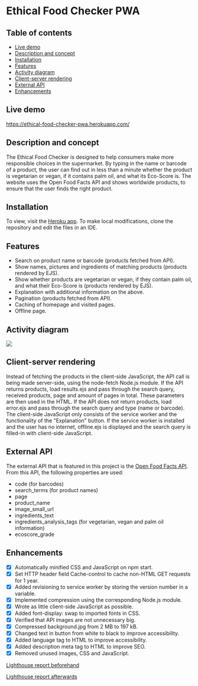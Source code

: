 # Ethical Food Checker PWA

## Table of contents
- [Live demo](#live-demo)
- [Description and concept](#description-and-concept)
- [Installation](#installation)
- [Features](#features)
- [Activity diagram](#activity-diagram)
- [Client-server rendering](#client-server-rendering)
- [External API](#external-api)
- [Enhancements](#enhancements)

## Live demo
https://ethical-food-checker-pwa.herokuapp.com/

## Description and concept
The Ethical Food Checker is designed to help consumers make more responsible choices in the supermarket. By typing in the name or barcode of a product, the user can find out in less than a minute whether the product is vegetarian or vegan, if it contains palm oil, and what its Eco-Score is. The website uses the Open Food Facts API and shows worldwide products, to ensure that the user finds the right product.

## Installation
To view, visit the [Heroku app](https://ethical-food-checker-pwa.herokuapp.com/). To make local modifications, clone the repository and edit the files in an IDE.

## Features
- Search on product name or barcode (products fetched from API).
- Show names, pictures and ingredients of matching products (products rendered by EJS).
- Show whether products are vegetarian or vegan, if they contain palm oil, and what their Eco-Score is (products rendered by EJS).
- Explanation with additional information on the above.
- Pagination (products fetched from API).
- Caching of homepage and visited pages.
- Offline page.

## Activity diagram
![](https://user-images.githubusercontent.com/90243819/162438077-004f0a50-541e-426d-ab24-b06601460aa4.jpg)

## Client-server rendering
Instead of fetching the products in the client-side JavaScript, the API call is being made server-side, using the node-fetch Node.js module. If the API returns products, load results.ejs and pass through the search query, received products, page and amount of pages in total. These parameters are then used in the HTML. If the API does not return products, load error.ejs and pass through the search query and type (name or barcode). The client-side JavaScript only consists of the service worker and the functionality of the "Explanation" button. If the service worker is installed and the user has no internet, offline.ejs is displayed and the search query is filled-in with client-side JavaScript.

## External API
The external API that is featured in this project is the [Open Food Facts API](https://openfoodfacts.github.io/api-documentation/). From this API, the following properties are used:
- code (for barcodes)
- search_terms (for product names)
- page
- product_name
- image_small_url
- ingredients_text
- ingredients_analysis_tags (for vegetarian, vegan and palm oil information)
- ecoscore_grade

## Enhancements
- [x] Automatically minified CSS and JavaScript on npm start.
- [x] Set HTTP header field Cache-control to cache non-HTML GET requests for 1 year.
- [x] Added revisioning to service worker by storing the version number in a variable.
- [x] Implemented compression using the corresponding Node.js module.
- [x] Wrote as little client-side JavaScript as possible.
- [x] Added font-display: swap to imported fonts in CSS.
- [x] Verified that API images are not unnecessary big.
- [x] Compressed background.jpg from 2 MB to 197 kB.
- [x] Changed text in button from white to black to improve accessibility.
- [x] Added language tag to HTML to improve accessibility.
- [x] Added description meta tag to HTML to improve SEO.
- [x] Removed unused images, CSS and JavaScript.

[Lighthouse report beforehand](https://github.com/lisannevvliet/ethical-food-checker-pwa/files/8452366/Lighthouse.report.beforehand.pdf)

[Lighthouse report afterwards](https://github.com/lisannevvliet/ethical-food-checker-pwa/files/8452368/Lighthouse.report.afterwards.pdf)
